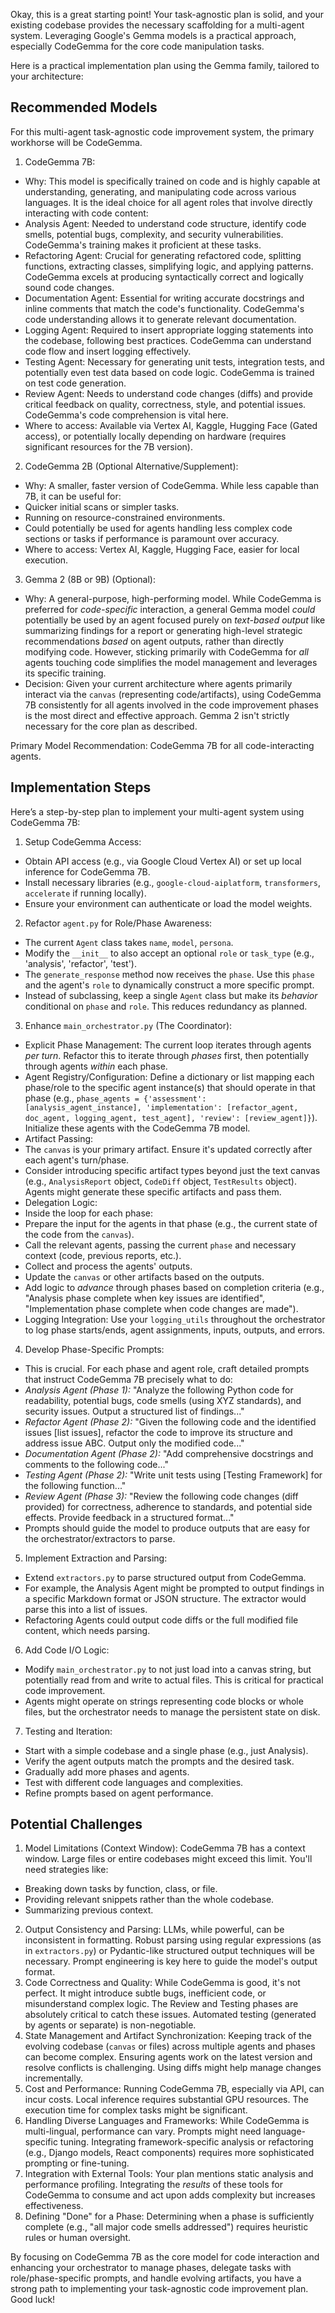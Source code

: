 Okay, this is a great starting point! Your task-agnostic plan is solid, and your existing codebase provides the necessary scaffolding for a multi-agent system. Leveraging Google's Gemma models is a practical approach, especially CodeGemma for the core code manipulation tasks.

Here is a practical implementation plan using the Gemma family, tailored to your architecture:

## Recommended Models

For this multi-agent task-agnostic code improvement system, the primary workhorse will be CodeGemma.

1. CodeGemma 7B:
* Why: This model is specifically trained on code and is highly capable at understanding, generating, and manipulating code across various languages. It is the ideal choice for all agent roles that involve directly interacting with code content:
* Analysis Agent: Needed to understand code structure, identify code smells, potential bugs, complexity, and security vulnerabilities. CodeGemma's training makes it proficient at these tasks.
* Refactoring Agent: Crucial for generating refactored code, splitting functions, extracting classes, simplifying logic, and applying patterns. CodeGemma excels at producing syntactically correct and logically sound code changes.
* Documentation Agent: Essential for writing accurate docstrings and inline comments that match the code's functionality. CodeGemma's code understanding allows it to generate relevant documentation.
* Logging Agent: Required to insert appropriate logging statements into the codebase, following best practices. CodeGemma can understand code flow and insert logging effectively.
* Testing Agent: Necessary for generating unit tests, integration tests, and potentially even test data based on code logic. CodeGemma is trained on test code generation.
* Review Agent: Needs to understand code changes (diffs) and provide critical feedback on quality, correctness, style, and potential issues. CodeGemma's code comprehension is vital here.
* Where to access: Available via Vertex AI, Kaggle, Hugging Face (Gated access), or potentially locally depending on hardware (requires significant resources for the 7B version).

2. CodeGemma 2B (Optional Alternative/Supplement):
* Why: A smaller, faster version of CodeGemma. While less capable than 7B, it can be useful for:
* Quicker initial scans or simpler tasks.
* Running on resource-constrained environments.
* Could potentially be used for agents handling less complex code sections or tasks if performance is paramount over accuracy.
* Where to access: Vertex AI, Kaggle, Hugging Face, easier for local execution.

3. Gemma 2 (8B or 9B) (Optional):
* Why: A general-purpose, high-performing model. While CodeGemma is preferred for *code-specific* interaction, a general Gemma model *could* potentially be used by an agent focused purely on *text-based output* like summarizing findings for a report or generating high-level strategic recommendations *based* on agent outputs, rather than directly modifying code. However, sticking primarily with CodeGemma for *all* agents touching code simplifies the model management and leverages its specific training.
* Decision: Given your current architecture where agents primarily interact via the `canvas` (representing code/artifacts), using CodeGemma 7B consistently for all agents involved in the code improvement phases is the most direct and effective approach. Gemma 2 isn't strictly necessary for the core plan as described.

Primary Model Recommendation: CodeGemma 7B for all code-interacting agents.

## Implementation Steps

Here’s a step-by-step plan to implement your multi-agent system using CodeGemma 7B:

1. Setup CodeGemma Access:
* Obtain API access (e.g., via Google Cloud Vertex AI) or set up local inference for CodeGemma 7B.
* Install necessary libraries (e.g., `google-cloud-aiplatform`, `transformers`, `accelerate` if running locally).
* Ensure your environment can authenticate or load the model weights.

2. Refactor `agent.py` for Role/Phase Awareness:
* The current `Agent` class takes `name`, `model`, `persona`.
* Modify the `__init__` to also accept an optional `role` or `task_type` (e.g., 'analysis', 'refactor', 'test').
* The `generate_response` method now receives the `phase`. Use this `phase` and the agent's `role` to dynamically construct a more specific prompt.
* Instead of subclassing, keep a single `Agent` class but make its *behavior* conditional on `phase` and `role`. This reduces redundancy as planned.

3. Enhance `main_orchestrator.py` (The Coordinator):
* Explicit Phase Management: The current loop iterates through agents *per turn*. Refactor this to iterate through *phases* first, then potentially through agents *within* each phase.
* Agent Registry/Configuration: Define a dictionary or list mapping each phase/role to the specific agent instance(s) that should operate in that phase (e.g., `phase_agents = {'assessment': [analysis_agent_instance], 'implementation': [refactor_agent, doc_agent, logging_agent, test_agent], 'review': [review_agent]}`). Initialize these agents with the CodeGemma 7B model.
* Artifact Passing:
* The `canvas` is your primary artifact. Ensure it's updated correctly after each agent's turn/phase.
* Consider introducing specific artifact types beyond just the text canvas (e.g., `AnalysisReport` object, `CodeDiff` object, `TestResults` object). Agents might generate these specific artifacts and pass them.
* Delegation Logic:
* Inside the loop for each phase:
* Prepare the input for the agents in that phase (e.g., the current state of the code from the `canvas`).
* Call the relevant agents, passing the current `phase` and necessary context (code, previous reports, etc.).
* Collect and process the agents' outputs.
* Update the `canvas` or other artifacts based on the outputs.
* Add logic to *advance* through phases based on completion criteria (e.g., "Analysis phase complete when key issues are identified", "Implementation phase complete when code changes are made").
* Logging Integration: Use your `logging_utils` throughout the orchestrator to log phase starts/ends, agent assignments, inputs, outputs, and errors.

4. Develop Phase-Specific Prompts:
* This is crucial. For each phase and agent role, craft detailed prompts that instruct CodeGemma 7B precisely what to do:
* *Analysis Agent (Phase 1):* "Analyze the following Python code for readability, potential bugs, code smells (using XYZ standards), and security issues. Output a structured list of findings..."
* *Refactor Agent (Phase 2):* "Given the following code and the identified issues [list issues], refactor the code to improve its structure and address issue ABC. Output only the modified code..."
* *Documentation Agent (Phase 2):* "Add comprehensive docstrings and comments to the following code..."
* *Testing Agent (Phase 2):* "Write unit tests using [Testing Framework] for the following function..."
* *Review Agent (Phase 3):* "Review the following code changes (diff provided) for correctness, adherence to standards, and potential side effects. Provide feedback in a structured format..."
* Prompts should guide the model to produce outputs that are easy for the orchestrator/extractors to parse.

5. Implement Extraction and Parsing:
* Extend `extractors.py` to parse structured output from CodeGemma.
* For example, the Analysis Agent might be prompted to output findings in a specific Markdown format or JSON structure. The extractor would parse this into a list of issues.
* Refactoring Agents could output code diffs or the full modified file content, which needs parsing.

6. Add Code I/O Logic:
* Modify `main_orchestrator.py` to not just load into a canvas string, but potentially read from and write to actual files. This is critical for practical code improvement.
* Agents might operate on strings representing code blocks or whole files, but the orchestrator needs to manage the persistent state on disk.

7. Testing and Iteration:
* Start with a simple codebase and a single phase (e.g., just Analysis).
* Verify the agent outputs match the prompts and the desired task.
* Gradually add more phases and agents.
* Test with different code languages and complexities.
* Refine prompts based on agent performance.

## Potential Challenges

1. Model Limitations (Context Window): CodeGemma 7B has a context window. Large files or entire codebases might exceed this limit. You'll need strategies like:
* Breaking down tasks by function, class, or file.
* Providing relevant snippets rather than the whole codebase.
* Summarizing previous context.
2. Output Consistency and Parsing: LLMs, while powerful, can be inconsistent in formatting. Robust parsing using regular expressions (as in `extractors.py`) or Pydantic-like structured output techniques will be necessary. Prompt engineering is key here to guide the model's output format.
3. Code Correctness and Quality: While CodeGemma is good, it's not perfect. It might introduce subtle bugs, inefficient code, or misunderstand complex logic. The Review and Testing phases are absolutely critical to catch these issues. Automated testing (generated by agents or separate) is non-negotiable.
4. State Management and Artifact Synchronization: Keeping track of the evolving codebase (`canvas` or files) across multiple agents and phases can become complex. Ensuring agents work on the latest version and resolve conflicts is challenging. Using diffs might help manage changes incrementally.
5. Cost and Performance: Running CodeGemma 7B, especially via API, can incur costs. Local inference requires substantial GPU resources. The execution time for complex tasks might be significant.
6. Handling Diverse Languages and Frameworks: While CodeGemma is multi-lingual, performance can vary. Prompts might need language-specific tuning. Integrating framework-specific analysis or refactoring (e.g., Django models, React components) requires more sophisticated prompting or fine-tuning.
7. Integration with External Tools: Your plan mentions static analysis and performance profiling. Integrating the *results* of these tools for CodeGemma to consume and act upon adds complexity but increases effectiveness.
8. Defining "Done" for a Phase: Determining when a phase is sufficiently complete (e.g., "all major code smells addressed") requires heuristic rules or human oversight.

By focusing on CodeGemma 7B as the core model for code interaction and enhancing your orchestrator to manage phases, delegate tasks with role/phase-specific prompts, and handle evolving artifacts, you have a strong path to implementing your task-agnostic code improvement plan. Good luck!